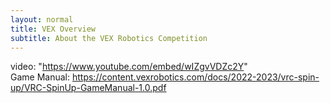 ```yaml
---
layout: normal
title: VEX Overview
subtitle: About the VEX Robotics Competition
---
```

video: "https://www.youtube.com/embed/wIZgvVDZc2Y" \
Game Manual: https://content.vexrobotics.com/docs/2022-2023/vrc-spin-up/VRC-SpinUp-GameManual-1.0.pdf

